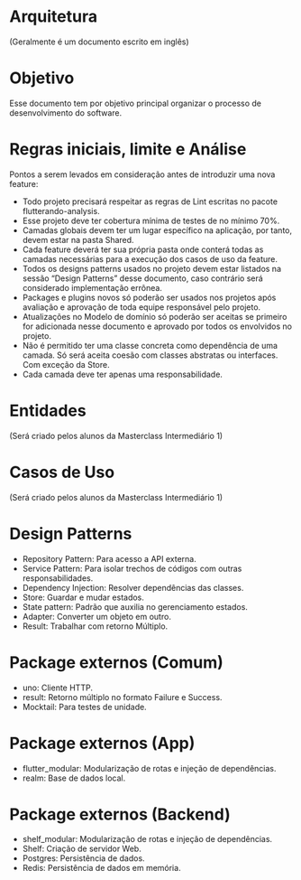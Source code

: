 # Arquitetura

(Geralmente é um documento escrito em inglês)

# Objetivo

Esse documento tem por objetivo principal organizar o processo de desenvolvimento do software.

# Regras iniciais, limite e Análise

Pontos a serem levados em consideração antes de introduzir uma nova feature:

-   Todo projeto precisará respeitar as regras de Lint escritas no pacote flutterando-analysis.
-   Esse projeto deve ter cobertura mínima de testes de no mínimo 70%.
-   Camadas globais devem ter um lugar específico na aplicação, por tanto, devem estar na pasta Shared.
-   Cada feature deverá ter sua própria pasta onde conterá todas as camadas necessárias para a execução dos casos de uso da feature.
-   Todos os designs patterns usados no projeto devem estar listados na sessão “Design Patterns” desse documento, caso contrário será considerado implementação errônea.
-   Packages e plugins novos só poderão ser usados nos projetos após avaliação e aprovação de toda equipe responsável pelo projeto.
-   Atualizações no Modelo de domínio só poderão ser aceitas se primeiro for adicionada nesse documento e aprovado por todos os envolvidos no projeto.
-   Não é permitido ter uma classe concreta como dependência de uma camada. Só será aceita coesão com classes abstratas ou interfaces. Com exceção da Store.
-   Cada camada deve ter apenas uma responsabilidade.

# Entidades

(Será criado pelos alunos da Masterclass Intermediário 1)

# Casos de Uso

(Será criado pelos alunos da Masterclass Intermediário 1)

# Design Patterns

-   Repository Pattern: Para acesso a API externa.
-   Service Pattern: Para isolar trechos de códigos com outras responsabilidades.
-   Dependency Injection: Resolver dependências das classes.
-   Store: Guardar e mudar estados.
-   State pattern: Padrão que auxilia no gerenciamento estados.
-   Adapter: Converter um objeto em outro.
-   Result: Trabalhar com retorno Múltiplo.

# Package externos (Comum)

-   uno: Cliente HTTP.
-   result: Retorno múltiplo no formato Failure e Success.
-   Mocktail: Para testes de unidade.

# Package externos (App)

-   flutter_modular: Modularização de rotas e injeção de dependências.
-   realm: Base de dados local.

# Package externos (Backend)

-   shelf_modular: Modularização de rotas e injeção de dependências.
-   Shelf: Criação de servidor Web.
-   Postgres: Persistência de dados.
-   Redis: Persistência de dados em memória.
